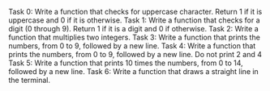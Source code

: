 Task 0: Write a function that checks for uppercase character. Return 1 if it is uppercase and 0 if it is otherwise.
Task 1: Write a function that checks for a digit (0 through 9). Return 1 if it is a digit and 0 if otherwise.
Task 2: Write a function that multiplies two integers.
Task 3: Write a function that prints the numbers, from 0 to 9, followed by a new line.
Task 4: Write a function that prints the numbers, from 0 to 9, followed by a new line. Do not print 2 and 4
Task 5: Write a function that prints 10 times the numbers, from 0 to 14, followed by a new line.
Task 6: Write a function that draws a straight line in the terminal.

